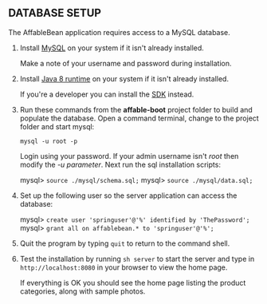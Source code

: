 
## DATABASE SETUP

The AffableBean application requires access to a MySQL database.

 1.	Install [MySQL](https://dev.mysql.com/doc/refman/8.0/en/installing.html) on your system if it isn't already installed. 
 	
 	Make a note of your username and password during installation.

 2.	Install [Java 8 runtime](https://www.oracle.com/technetwork/java/javase/downloads/jre8-downloads-2133155.html) on your system if it isn't already installed. 

 	If you're a developer you can install the [SDK](https://www.oracle.com/technetwork/java/javase/downloads/jdk8-downloads-2133151.html) instead.
 		
 3. Run these commands from the **affable-boot** project folder to build and populate the database. 
    Open a command terminal, change to the project folder and start mysql:
	
	`mysql -u root -p`

	Login using your password. If your admin username isn't *root* then modify the *-u parameter*.
	Next run the sql installation scripts:
        
	mysql> `source ./mysql/schema.sql;` 
	mysql> `source ./mysql/data.sql;`
        
 4. Set up the following user so the server application can access the database:
          
	mysql> `create user 'springuser'@'%' identified by 'ThePassword';` 
	mysql> `grant all on affablebean.* to 'springuser'@'%';`

 5. Quit the program by typing `quit` to return to the command shell.
 
 6. Test the installation by running `sh server` to start the server and type in `http://localhost:8080` in your browser to view the home page.
 
 	If everything is OK you should see the home page listing the product categories, along with sample photos. 	
 	